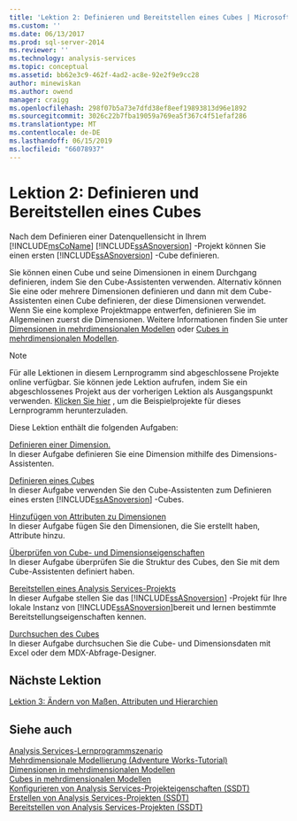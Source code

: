 ```yaml
---
title: 'Lektion 2: Definieren und Bereitstellen eines Cubes | Microsoft-Dokumentation'
ms.custom: ''
ms.date: 06/13/2017
ms.prod: sql-server-2014
ms.reviewer: ''
ms.technology: analysis-services
ms.topic: conceptual
ms.assetid: bb62e3c9-462f-4ad2-ac8e-92e2f9e9cc28
author: minewiskan
ms.author: owend
manager: craigg
ms.openlocfilehash: 298f07b5a73e7dfd38ef8eef19893813d96e1892
ms.sourcegitcommit: 3026c22b7fba19059a769ea5f367c4f51efaf286
ms.translationtype: MT
ms.contentlocale: de-DE
ms.lasthandoff: 06/15/2019
ms.locfileid: "66078937"
---
```

# <a name="lesson-2-defining-and-deploying-a-cube"></a>Lektion 2: Definieren und Bereitstellen eines Cubes
  Nach dem Definieren einer Datenquellensicht in Ihrem [!INCLUDE[msCoName](../includes/msconame-md.md)] [!INCLUDE[ssASnoversion](../includes/ssasnoversion-md.md)] -Projekt können Sie einen ersten [!INCLUDE[ssASnoversion](../includes/ssasnoversion-md.md)] -Cube definieren.  
  
 Sie können einen Cube und seine Dimensionen in einem Durchgang definieren, indem Sie den Cube-Assistenten verwenden. Alternativ können Sie eine oder mehrere Dimensionen definieren und dann mit dem Cube-Assistenten einen Cube definieren, der diese Dimensionen verwendet. Wenn Sie eine komplexe Projektmappe entwerfen, definieren Sie im Allgemeinen zuerst die Dimensionen. Weitere Informationen finden Sie unter [Dimensionen in mehrdimensionalen Modellen](multidimensional-models/dimensions-in-multidimensional-models.md) oder [Cubes in mehrdimensionalen Modellen](multidimensional-models/cubes-in-multidimensional-models.md).  
  
> [!NOTE]  
>  Für alle Lektionen in diesem Lernprogramm sind abgeschlossene Projekte online verfügbar. Sie können jede Lektion aufrufen, indem Sie ein abgeschlossenes Projekt aus der vorherigen Lektion als Ausgangspunkt verwenden. [Klicken Sie hier](https://go.microsoft.com/fwlink/?LinkID=221866) , um die Beispielprojekte für dieses Lernprogramm herunterzuladen.  
  
 Diese Lektion enthält die folgenden Aufgaben:  
  
 [Definieren einer Dimension.](lesson-2-1-defining-a-dimension.md)  
 In dieser Aufgabe definieren Sie eine Dimension mithilfe des Dimensions-Assistenten.  
  
 [Definieren eines Cubes](lesson-2-2-defining-a-cube.md)  
 In dieser Aufgabe verwenden Sie den Cube-Assistenten zum Definieren eines ersten [!INCLUDE[ssASnoversion](../includes/ssasnoversion-md.md)] -Cubes.  
  
 [Hinzufügen von Attributen zu Dimensionen](lesson-2-3-adding-attributes-to-dimensions.md)  
 In dieser Aufgabe fügen Sie den Dimensionen, die Sie erstellt haben, Attribute hinzu.  
  
 [Überprüfen von Cube- und Dimensionseigenschaften](lesson-2-4-reviewing-cube-and-dimension-properties.md)  
 In dieser Aufgabe überprüfen Sie die Struktur des Cubes, den Sie mit dem Cube-Assistenten definiert haben.  
  
 [Bereitstellen eines Analysis Services-Projekts](lesson-2-5-deploying-an-analysis-services-project.md)  
 In dieser Aufgabe stellen Sie das [!INCLUDE[ssASnoversion](../includes/ssasnoversion-md.md)] -Projekt für Ihre lokale Instanz von [!INCLUDE[ssASnoversion](../includes/ssasnoversion-md.md)]bereit und lernen bestimmte Bereitstellungseigenschaften kennen.  
  
 [Durchsuchen des Cubes](lesson-2-6-browsing-the-cube.md)  
 In dieser Aufgabe durchsuchen Sie die Cube- und Dimensionsdaten mit Excel oder dem MDX-Abfrage-Designer.  
  
## <a name="next-lesson"></a>Nächste Lektion  
 [Lektion 3: Ändern von Maßen, Attributen und Hierarchien](lesson-3-modifying-measures-attributes-and-hierarchies.md)  
  
## <a name="see-also"></a>Siehe auch  
 [Analysis Services-Lernprogrammszenario](analysis-services-tutorial-scenario.md)   
 [Mehrdimensionale Modellierung &#40;Adventure Works-Tutorial&#41;](multidimensional-modeling-adventure-works-tutorial.md)   
 [Dimensionen in mehrdimensionalen Modellen](multidimensional-models/dimensions-in-multidimensional-models.md)   
 [Cubes in mehrdimensionalen Modellen](multidimensional-models/cubes-in-multidimensional-models.md)   
 [Konfigurieren von Analysis Services-Projekteigenschaften &#40;SSDT&#41;](multidimensional-models/configure-analysis-services-project-properties-ssdt.md)   
 [Erstellen von Analysis Services-Projekten &#40;SSDT&#41;](multidimensional-models/build-analysis-services-projects-ssdt.md)   
 [Bereitstellen von Analysis Services-Projekten &#40;SSDT&#41;](multidimensional-models/deploy-analysis-services-projects-ssdt.md)  
  
  
